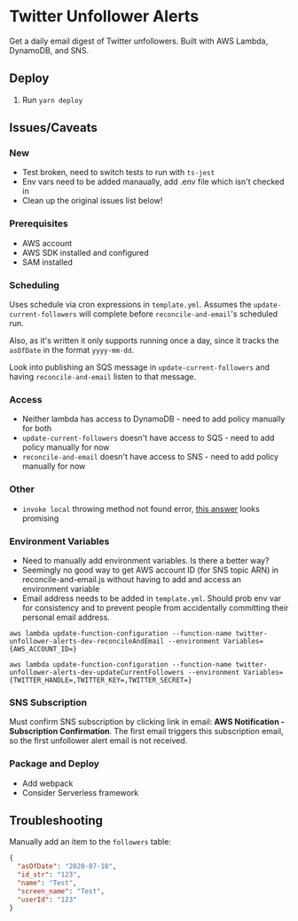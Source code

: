 # Twitter Unfollower Alerts

Get a daily email digest of Twitter unfollowers. Built with AWS Lambda, DynamoDB, and SNS.

## Deploy

1. Run `yarn deploy`

## Issues/Caveats

### New
- Test broken, need to switch tests to run with `ts-jest`
- Env vars need to be added manaually, add .env file which isn't checked in
- Clean up the original issues list below!

### Prerequisites

- AWS account
- AWS SDK installed and configured
- SAM installed

### Scheduling

Uses schedule via cron expressions in `template.yml`. Assumes the `update-current-followers` will
 complete before `reconcile-and-email`'s scheduled run.

Also, as it's written it only supports running once a day, since it tracks the `asOfDate` in the
 format `yyyy-mm-dd`.   
 
Look into publishing an SQS message in `update-current-followers` and having
 `reconcile-and-email` listen to that message.

### Access

- Neither lambda has access to DynamoDB - need to add policy manually for both
- `update-current-followers` doesn't have access to SQS - need to add policy manually for now
- `reconcile-and-email` doesn't have access to SNS - need to add policy manually for now

### Other
 
- `invoke local` throwing method not found error,
 [this answer](https://github.com/aws/aws-toolkit-jetbrains/issues/912) looks promising

### Environment Variables

- Need to manually add environment variables. Is there a better way?
- Seemingly no good way to get AWS account ID (for SNS topic ARN) in reconcile-and-email.js without
 having to add and access an environment variable
- Email address needs to be added in `template.yml`. Should prob env var for consistency
 and to prevent people from accidentally committing their personal email address. 

`aws lambda update-function-configuration --function-name twitter-unfollower-alerts-dev-reconcileAndEmail --environment Variables={AWS_ACCOUNT_ID=}`

`aws lambda update-function-configuration --function-name twitter-unfollower-alerts-dev-updateCurrentFollowers --environment Variables={TWITTER_HANDLE=,TWITTER_KEY=,TWITTER_SECRET=}`

### SNS Subscription

Must confirm SNS subscription by clicking link in email: **AWS Notification - Subscription Confirmation**.
 The first email triggers this subscription email, so the first unfollower alert email
  is not received.
  
 
### Package and Deploy

- Add webpack
- Consider Serverless framework

## Troubleshooting

Manually add an item to the `followers` table:

```json
{
  "asOfDate": "2020-07-18",
  "id_str": "123",
  "name": "Test",
  "screen_name": "Test",
  "userId": "123"
}
```